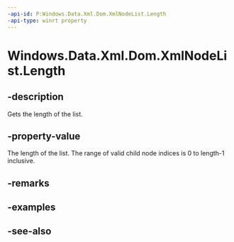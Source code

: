 ```yaml
---
-api-id: P:Windows.Data.Xml.Dom.XmlNodeList.Length
-api-type: winrt property
---
```


<!-- Property syntax
public uint Length { get; }
-->

# Windows.Data.Xml.Dom.XmlNodeList.Length

## -description
Gets the length of the list.

## -property-value
The length of the list. The range of valid child node indices is 0 to length-1 inclusive.

## -remarks

## -examples

## -see-also
